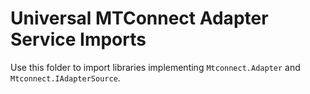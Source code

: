 ﻿# Universal MTConnect Adapter Service Imports
Use this folder to import libraries implementing `Mtconnect.Adapter` and `Mtconnect.IAdapterSource`.
